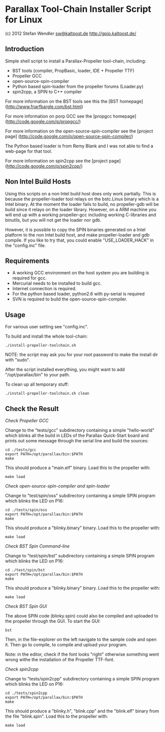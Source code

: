 Parallax Tool-Chain Installer Script for Linux
=============================================

(c) 2012 Stefan Wendler
sw@kaltpost.de
http://gpio.kaltpost.de/


Introduction
------------

Simple shell script to install a Parallax-Propeller tool-chain, including:

* BST tools (compiler, PropBasic, loader, IDE + Propeller TTF)
* Propeller GCC 
* open-source-spin-compiler
* Python based spin-loader from the propeller forums (Loader.py)
* spin2cpp, a SPIN to C++ compiler


For more information on the BST tools see this the [BST homepage] (http://www.fnarfbargle.com/bst.html)

For more information on porp GCC see the [propgcc homepage] (http://code.google.com/p/propgcc/)

For more information on the open-source-spin-compiler see the [project page] (http://code.google.com/p/open-source-spin-compiler/)

The Python based loader is from Remy Blank and I was not able to find a web-page for that tool.
 
For more information on spin2cpp see the [project page] (http://code.google.com/p/spin2cpp/)


Non Intel Build Hosts
---------------------

Using this scripts on a non Intel build host does only work partially. This is because the
propeller-loader tool relays on the bstc.Linux binary which is a Intel binary. At the moment
the loader fails to build, no propeller-gdb will be build since it relays on the loader library.
However, on a ARM machine you will end up with a working propeller-gcc including working C-libraries
and binutils, but you will not get the loader nor gdb. 

However, it is possible to copy the SPIN binaries generated on a Intel platform to the non 
Intel build host, and make propeller-loader and gdb compile. If you like to try that, you
could enable "USE_LOADER_HACK" in the "config.inc" file.


Requirements
------------

* A working GCC environment on the host system you are building is required for gcc.
* Mercurial needs to be installed to build gcc.
* Internet connection is required.
* For the python based loader, python2.6 with py-serial is required
* SVN is required to build the open-source-spin-compiler.


Usage
-----

For various user setting see "config.inc".

To build and install the whole tool-chain:

	./install-propeller-toolchain.sh

NOTE: the script may ask you for your root password to make the install dir with "sudo".

After the script installed everything, you might want to add "/opt/parallax/bin" to your path.

To clean up all temporary stuff:

	./install-propeller-toolchain.sh clean


Check the Result
----------------

*Check Propeller GCC*

Change to the "tests/gcc" subdirectory containing a simple "hello-world" which blinks all the build in 
LEDs of the Parallax Quick-Start board and prints out some message through the serial line and build 
the sources:

	cd ./tests/gcc
	export PATH=/opt/parallax/bin:$PATH
	make

This should produce a "main.elf" binary. Load this to the propeller with:

	make load


*Check open-source-spin-compiler and spin-loader*

Change to "test/spin/oss" subdirectory containing a simple SPIN program which blinks the LED on 
P16:

	cd ./tests/spin/oss
	export PATH=/opt/parallax/bin:$PATH
	make

This should produce a "blinky.binary" binary. Load this to the propeller with:

	make load


*Check BST Spin Command-line*

Change to "test/spin/bst" subdirectory containing a simple SPIN program which blinks the LED on 
P16:

	cd ./test/spin/bst
	export PATH=/opt/parallax/bin:$PATH
	make

This should produce a "blinky.binary" binary. Load this to the propeller with:

	make load


*Check BST Spin GUI*

The above SPIN code (blinky.spin) could also be compiled and uploaded to the propeller through
the GUI. To start the GUI:

	bst

Then, in the file-explorer on the left navigate to the sample code and open it. Then go to 
compile, to compile and upload your program.  

Note: in the editor, check if the font looks "right" otherwise something went wrong
withe the installation of the Propeller TTF-font.

*Check spin2cpp*

Change to "tests/spin2cpp" subdirectory containing a simple SPIN program which blinks the LED on 
P16:

	cd ./tests/spin2cpp
	export PATH=/opt/parallax/bin:$PATH
	make

This should produce a "blinky.h", "blink.cpp" and the "blink.elf" binary from the file
"blink.spin". Load this to the propeller with:

	make load
